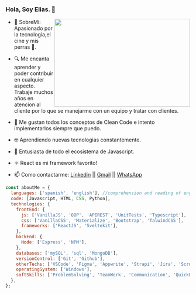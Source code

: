 ### Hola, Soy Elias. 👋

- <img src="https://i.pinimg.com/originals/10/b5/53/10b553debe94c2bf0db01f062cf93308.gif" width="370" height="240" align="right"/> 💬 SobreMi: Apasionado por la tecnologia,el cine y mis perras 🐶.
- 🔍 Me encanta aprender y poder contribuir en cualquier aspecto. Trabaje muchos años en atencion al cliente por lo que se manejarme con un equipo y tratar con clientes.
- 🧹 Me gustan todos los conceptos de Clean Code e intento implementarlos siempre que puedo.
- 🤓 Aprendiendo nuevas tecnologias constantemente.
- 💛 Entusiasta de todo el ecosistema de Javascript.
- ⚛  React es mi framework favorito!

- 📫 Como contactarme: [Linkedin](https://www.linkedin.com/in/eliasg52) ||
  [Gmail](mailto:eliasgarcia81@gmail.com) ||
  [WhatsApp](https://api.whatsapp.com/send?phone=541165775596&text=Hola%20como%20estas?%20Apreta%20en%20el%20enlace%20para%20contactarme!)

```javascript
const aboutMe = {
  languages: ['spanish', 'english'], //comprehension and reading of english
  code: [Javascript, HTML, CSS, Python],
  technologies: {
    frontEnd: {
      js: ['VanillaJS', 'OOP', 'APIREST', 'UnitTests', 'Typescript'],
      css: ['VanillaCSS', 'Materialize', 'Bootstrap', 'TalwindCSS'],
      frameworks: ['ReactJS', 'Sveltekit'],
    },
    backEnd: {
      Node: ['Express', 'NPM'],
    },
    databases: ['mySQL', 'sql', 'MongoDB'],
    versionControl: ['Git', 'Github'],
    otherTechs: ['VSCode', 'Figma', 'Appwrite', 'Strapi', 'Jira', 'Scrum'],
    operatingSystem: ['Windows'],
    softSkills: ['ProblemSolving', 'TeamWork', 'Communication', 'QuickLearner'],
  },
};
```
